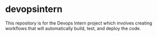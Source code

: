 # devopsintern
This repository is for the Devops Intern project which involves creating workflows that will automatically build, test, and deploy the code.
